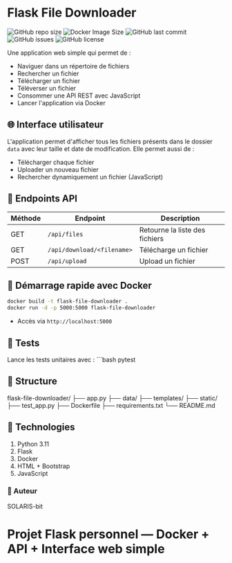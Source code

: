 # Flask File Downloader

![GitHub repo size](https://img.shields.io/github/repo-size/SOLARIS-bit/flask-file-downloader)
![Docker Image Size](https://img.shields.io/docker/image-size/library/python/latest)
![GitHub last commit](https://img.shields.io/github/last-commit/SOLARIS-bit/flask-file-downloader)
![GitHub issues](https://img.shields.io/github/issues/SOLARIS-bit/flask-file-downloader)
![GitHub license](https://img.shields.io/github/license/SOLARIS-bit/flask-file-downloader)

Une application web simple qui permet de :

- Naviguer dans un répertoire de fichiers
- Rechercher un fichier
- Télécharger un fichier
- Téléverser un fichier
- Consommer une API REST avec JavaScript
- Lancer l'application via Docker

## 🌐 Interface utilisateur

L'application permet d'afficher tous les fichiers présents dans le dossier `data` avec leur taille et date de modification. Elle permet aussi de :

- Télécharger chaque fichier
- Uploader un nouveau fichier
- Rechercher dynamiquement un fichier (JavaScript)

## 🔧 Endpoints API

| Méthode | Endpoint                  | Description                                 |
|---------|---------------------------|---------------------------------------------|
| GET     | `/api/files`              | Retourne la liste des fichiers              |
| GET     | `/api/download/<filename>`| Télécharge un fichier                       |
| POST    | `/api/upload`             | Upload un fichier                           |

## 🚀 Démarrage rapide avec Docker
   ```bash
   docker build -t flask-file-downloader .
   docker run -d -p 5000:5000 flask-file-downloader
   ```

- Accès via `http://localhost:5000`

## 🧪 Tests
Lance les tests unitaires avec :
    ```bash
   pytest

## 📁 Structure

flask-file-downloader/
├── app.py
├── data/
├── templates/
├── static/
├── test_app.py
├── Dockerfile
├── requirements.txt
└── README.md

## 🐳 Technologies
1. Python 3.11
2. Flask
3. Docker
4. HTML + Bootstrap
5. JavaScript

### 🤝 Auteur
SOLARIS-bit
# Projet Flask personnel — Docker + API + Interface web simple
